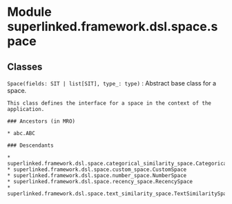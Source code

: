 Module superlinked.framework.dsl.space.space
============================================

Classes
-------

`Space(fields: SIT | list[SIT], type_: type)`
:   Abstract base class for a space.
    
    This class defines the interface for a space in the context of the application.

    ### Ancestors (in MRO)

    * abc.ABC

    ### Descendants

    * superlinked.framework.dsl.space.categorical_similarity_space.CategoricalSimilaritySpace
    * superlinked.framework.dsl.space.custom_space.CustomSpace
    * superlinked.framework.dsl.space.number_space.NumberSpace
    * superlinked.framework.dsl.space.recency_space.RecencySpace
    * superlinked.framework.dsl.space.text_similarity_space.TextSimilaritySpace